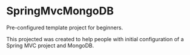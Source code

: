 # SpringMvcMongoDB
Pre-configured template project for beginners.

This projected was created to help people with initial configuration of a Spring MVC project and MongoDB.
